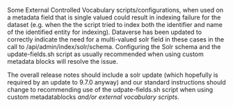Some External Controlled Vocabulary scripts/configurations, when used on a metadata field that is single valued could result 
in indexing failure for the dataset (e.g. when the the script tried to index both the identifier and name of the identified entity for indexing).
Dataverse has been updated to correctly indicate the need for a multi-valued solr field in these cases in the call to /api/admin/index/solr/schema.
Configuring the Solr schema and the update-fields.sh script as usually recommended when using custom metadata blocks will resolve the issue.

The overall release notes should include a solr update (which hopefully is required by an update to 9.7.0 anyway) and our standard instructions 
should change to recommending use of the udpate-fields.sh script when using custom metadatablocks *and/or external vocabulary scripts*.
